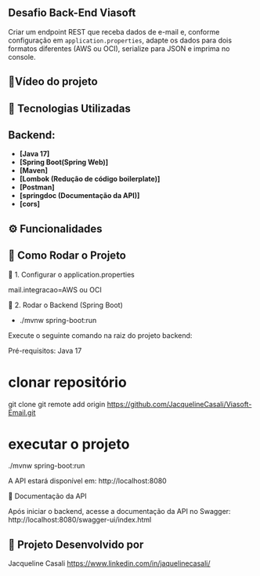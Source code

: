 ## Desafio Back-End Viasoft

Criar um endpoint REST que receba dados de e-mail e, conforme configuração em `application.properties`, adapte os dados para dois formatos diferentes (AWS ou OCI), serialize para JSON e imprima no console.

## 🎥Vídeo do projeto 



## 🚀 Tecnologias Utilizadas

## Backend:
- **[Java 17]**
- **[Spring Boot(Spring Web)]**
- **[Maven]**
- **[Lombok (Redução de código boilerplate)]**
- **[Postman]**
- **[springdoc (Documentação da API)]**
- **[cors]**

## ⚙️ Funcionalidades


## 🚀 Como Rodar o Projeto

📌 1. Configurar o application.properties

mail.integracao=AWS ou OCI
 
📌 2. Rodar o Backend (Spring Boot)
- ./mvnw spring-boot:run


Execute o seguinte comando na raiz do projeto backend:

Pré-requisitos: Java 17

# clonar repositório
git clone git remote add origin https://github.com/JacquelineCasali/Viasoft-Email.git

# executar o projeto
./mvnw spring-boot:run

A API estará disponível em: http://localhost:8080


📖 Documentação da API

Após iniciar o backend, acesse a documentação da API no Swagger:
http://localhost:8080/swagger-ui/index.html

## 📝 Projeto Desenvolvido por
Jacqueline Casali
https://www.linkedin.com/in/jaquelinecasali/



